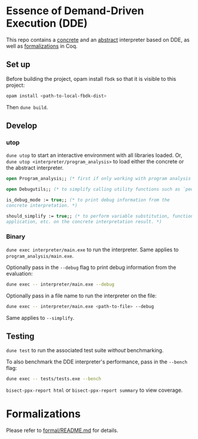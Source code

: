 # Essence of Demand-Driven Execution (DDE)

This repo contains a [concrete](./interpreter) and an
[abstract](./program_analysis) interpreter based on DDE, as well as
[formalizations](./formal) in Coq.

## Set up

Before building the project, opam install `fbdk` so that it is visible to this
project:

```sh
opam install <path-to-local-fbdk-dist>
```

Then `dune build`.

## Develop

### utop

`dune utop` to start an interactive environment with all libraries loaded.
Or, `dune utop <interpreter/program_analysis>` to load either the concrete or
the abstract interpreter.

```ocaml
open Program_analysis;; (* first if only working with program analysis *)

open Debugutils;; (* to simplify calling utility functions such as `peu` *)

is_debug_mode := true;; (* to print debug information from the
concrete interpretation. *)

should_simplify := true;; (* to perform variable substitution, function
application, etc. on the concrete interpretation result. *)
```

### Binary

`dune exec interpreter/main.exe` to run the interpreter. Same applies
to `program_analysis/main.exe`.

Optionally pass in the `--debug` flag to print debug information from the
evaluation:

```sh
dune exec -- interpreter/main.exe --debug
```

Optionally pass in a file name to run the interpreter on the file:

```sh
dune exec -- interpreter/main.exe <path-to-file> --debug
```

Same applies to `--simplify`.

## Testing

`dune test` to run the associated test suite *without* benchmarking.

To also benchmark the DDE interpreter's performance, pass in the `--bench` flag:

```sh
dune exec -- tests/tests.exe --bench
``` 

`bisect-ppx-report html` or `bisect-ppx-report summary` to view coverage.

# Formalizations

Please refer to [formal/README.md](./formal/README.md) for details.
